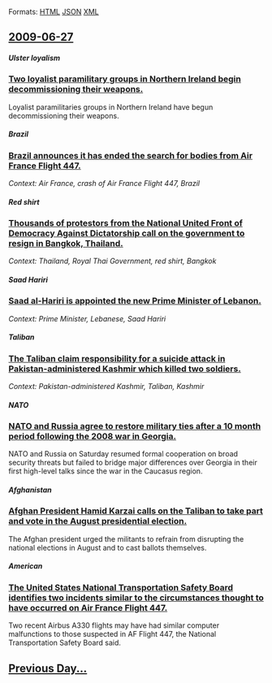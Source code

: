 
Formats: [HTML](2009/06/27/index.html)  [JSON](2009/06/27/index.json)  [XML](2009/06/27/index.xml)  

## [2009-06-27](/news/2009/06/27/index.md)

##### Ulster loyalism
### [ Two loyalist paramilitary groups in Northern Ireland begin decommissioning their weapons. ](/news/2009/06/27/two-loyalist-paramilitary-groups-in-northern-ireland-begin-decommissioning-their-weapons.md)
Loyalist paramilitaries groups in Northern Ireland have begun decommissioning their weapons.

##### Brazil
### [ Brazil announces it has ended the search for bodies from Air France Flight 447. ](/news/2009/06/27/brazil-announces-it-has-ended-the-search-for-bodies-from-air-france-flight-447.md)
_Context: Air France, crash of Air France Flight 447, Brazil_

##### Red shirt
### [ Thousands of protestors from the National United Front of Democracy Against Dictatorship call on the government to resign in Bangkok, Thailand. ](/news/2009/06/27/thousands-of-protestors-from-the-national-united-front-of-democracy-against-dictatorship-call-on-the-government-to-resign-in-bangkok-thail.md)
_Context: Thailand, Royal Thai Government, red shirt, Bangkok_

##### Saad Hariri
### [ Saad al-Hariri is appointed the new Prime Minister of Lebanon. ](/news/2009/06/27/saad-al-hariri-is-appointed-the-new-prime-minister-of-lebanon.md)
_Context: Prime Minister, Lebanese, Saad Hariri_

##### Taliban
### [ The Taliban claim responsibility for a suicide attack in Pakistan-administered Kashmir which killed two soldiers. ](/news/2009/06/27/the-taliban-claim-responsibility-for-a-suicide-attack-in-pakistan-administered-kashmir-which-killed-two-soldiers.md)
_Context: Pakistan-administered Kashmir, Taliban, Kashmir_

##### NATO
### [ NATO and Russia agree to restore military ties after a 10 month period following the 2008 war in Georgia. ](/news/2009/06/27/nato-and-russia-agree-to-restore-military-ties-after-a-10-month-period-following-the-2008-war-in-georgia.md)
NATO and Russia on Saturday resumed formal cooperation on broad security threats but failed to bridge major differences over Georgia in their first high-level talks since the war in the Caucasus region.

##### Afghanistan
### [ Afghan President Hamid Karzai calls on the Taliban to take part and vote in the August presidential election. ](/news/2009/06/27/afghan-president-hamid-karzai-calls-on-the-taliban-to-take-part-and-vote-in-the-august-presidential-election.md)
The Afghan president urged the militants to refrain from disrupting the national elections in August and to cast ballots themselves.

##### American
### [ The United States National Transportation Safety Board identifies two incidents similar to the circumstances thought to have occurred on Air France Flight 447. ](/news/2009/06/27/the-united-states-national-transportation-safety-board-identifies-two-incidents-similar-to-the-circumstances-thought-to-have-occurred-on-ai.md)
Two recent Airbus A330 flights may have had similar computer malfunctions to those suspected in AF Flight 447, the National Transportation Safety Board said.

## [Previous Day...](/news/2009/06/26/index.md)

